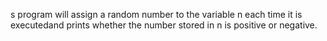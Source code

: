 s program will assign a random number to the variable n each time it is executedand prints whether the number stored in n is positive or negative.
